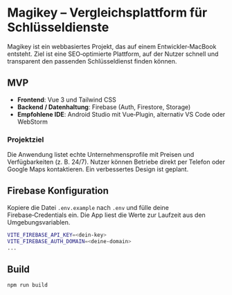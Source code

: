# Magikey – Vergleichsplattform für Schlüsseldienste

Magikey ist ein webbasiertes Projekt, das auf einem Entwickler‑MacBook entsteht. Ziel ist eine SEO‑optimierte Plattform, auf der Nutzer schnell und transparent den passenden Schlüsseldienst finden können.

## MVP

- **Frontend**: Vue&nbsp;3 und Tailwind CSS
- **Backend / Datenhaltung**: Firebase (Auth, Firestore, Storage)
- **Empfohlene IDE**: Android Studio mit Vue‑Plugin, alternativ VS Code oder WebStorm

### Projektziel

Die Anwendung listet echte Unternehmensprofile mit Preisen und Verfügbarkeiten (z.&nbsp;B. 24/7). Nutzer können Betriebe direkt per Telefon oder ‎Google Maps kontaktieren. Ein verbessertes Design ist geplant.

## Firebase Konfiguration

Kopiere die Datei `.env.example` nach `.env` und fülle deine Firebase‑Credentials ein. Die App liest die Werte zur Laufzeit aus den Umgebungsvariablen.

```bash
VITE_FIREBASE_API_KEY=<dein-key>
VITE_FIREBASE_AUTH_DOMAIN=<deine-domain>
...
```

## Build

```bash
npm run build
```
